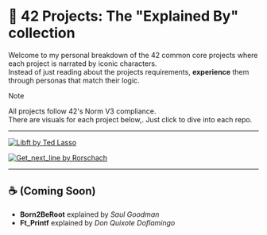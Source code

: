 # 📘 42 Projects: The "Explained By" collection


Welcome to my personal breakdown of the 42 common core projects where each project is narrated by iconic characters.\
Instead of just reading about the projects requirements, **experience** them through personas that match their logic.

> [!NOTE]
> All projects follow 42's Norm V3 compliance.\
> There are visuals for each project below,. Just click to dive into each repo.

---

[![Libft by Ted Lasso](https://i.imgur.com/IoNOWDF.png)](https://github.com/baderelg/Libft)

[![Get_next_line by Rorschach](https://i.imgur.com/WKQYXVj.png)](https://github.com/baderelg/Get_next_line)

---


## ☕ (Coming Soon)

- **Born2BeRoot** explained by *Saul Goodman*
- **Ft_Printf** explained by *Don Quixote Doflamingo*
